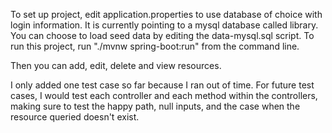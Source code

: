 To set up project, edit application.properties to use database of choice with login information. 
It is currently pointing to a mysql database called library.
You can choose to load seed data by editing the data-mysql.sql script.
To run this project, run "./mvnw spring-boot:run" from the command line.

Then you can add, edit, delete and view resources.

I only added one test case so far because I ran out of time. For future test cases, I would test each controller 
and each method within the controllers, making sure to test the happy path, null inputs, and the case when the 
resource queried doesn't exist.

